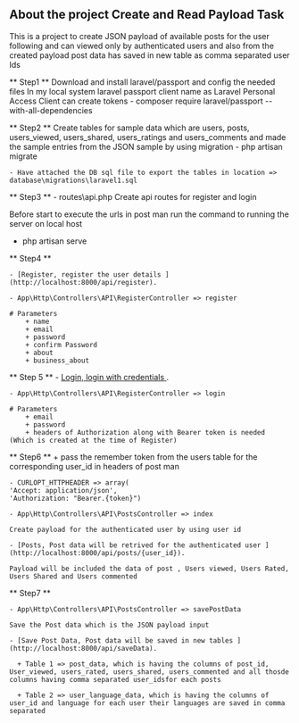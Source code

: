 ## About the project Create and Read Payload Task

   This is a project to create JSON payload of available posts for the user following and can viewed only by authenticated users and also from the created payload post data has saved in new table as comma separated user Ids

** Step1 ** 
    Download and install laravel/passport and config the needed files
	In my local system laravel passport client name as Laravel Personal Access Client can create tokens
    - composer require laravel/passport  --with-all-dependencies

** Step2 ** 
	Create tables for sample data which are users, posts, users_viewed, users_shared, users_ratings and users_comments and made the sample entries from the JSON sample by using migration 
	- php artisan migrate
 
    - Have attached the DB sql file to export the tables in location => database\migrations\laravel1.sql

** Step3 **
	- routes\api.php
	Create api routes for register and login 

Before start to execute the urls in post man run the command to running the server on local host
- php artisan serve
  
** Step4 ** 

	- [Register, register the user details ](http://localhost:8000/api/register).
	
	- App\Http\Controllers\API\RegisterController => register

	# Parameters
		+ name
		+ email
		+ password
		+ confirm Password
		+ about
		+ business_about
  
** Step 5 **
	- [Login, login with credentials ](http://localhost:8000/api/login).

	- App\Http\Controllers\API\RegisterController => login

	# Parameters
		+ email
		+ password
		+ headers of Authorization along with Bearer token is needed (Which is created at the time of Register)

** Step6 **
    + pass the remember token from the users table for the corresponding user_id in headers of post man

    - CURLOPT_HTTPHEADER => array(
    'Accept: application/json',
    'Authorization: "Bearer.{token}")
    
	- App\Http\Controllers\API\PostsController => index

 	Create payload for the authenticated user by using user id 

	- [Posts, Post data will be retrived for the authenticated user ](http://localhost:8000/api/posts/{user_id}).

	Payload will be included the data of post , Users viewed, Users Rated, Users Shared and Users commented
	
** Step7 ** 

	- App\Http\Controllers\API\PostsController => savePostData

	Save the Post data which is the JSON payload input

	- [Save Post Data, Post data will be saved in new tables ](http://localhost:8000/api/saveData).

	  + Table 1 => post_data, which is having the columns of post_id, User_viewed, users_rated, users_shared, users_commented and all thosde columns having comma separated user_idsfor each posts

	  + Table 2 => user_language_data, which is having the columns of user_id and language for each user their languages are saved in comma separated















